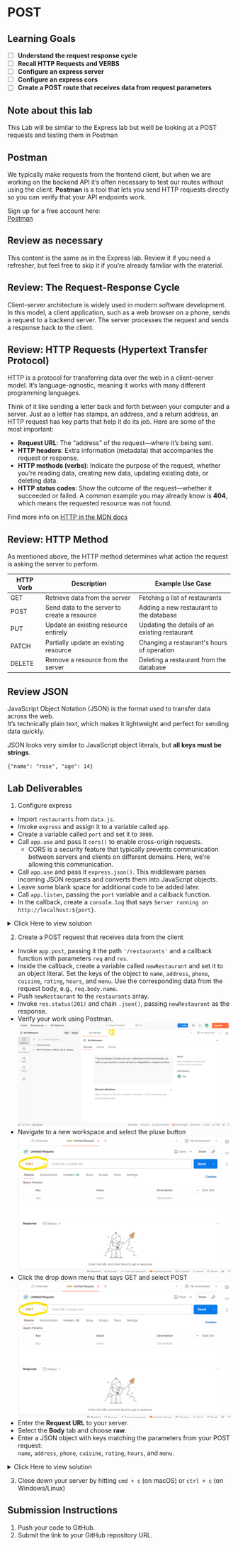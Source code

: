 # POST

## Learning Goals

- [ ] **Understand the request response cycle**
- [ ] **Recall HTTP Requests and VERBS**
- [ ] **Configure an express server**
- [ ] **Configure an express cors**
- [ ] **Create a POST route that receives data from request parameters**

## Note about this lab

This Lab will be similar to the Express lab but weill be looking at a POST requests and testing them in Postman

## Postman

We typically make requests from the frontend client, but when we are working on the backend API it’s often necessary to test our routes without using the client. **Postman** is a tool that lets you send HTTP requests directly so you can verify that your API endpoints work.

Sign up for a free account here:  
[Postman](https://www.postman.com/)

## Review as necessary

This content is the same as in the Express lab. Review it if you need a refresher, but feel free to skip it if you’re already familiar with the material.

## Review: The Request-Response Cycle

Client-server architecture is widely used in modern software development. In this model, a client application, such as a web browser on a phone, sends a request to a backend server. The server processes the request and sends a response back to the client.

## Review: HTTP Requests (Hypertext Transfer Protocol)

HTTP is a protocol for transferring data over the web in a client–server model. It’s language-agnostic, meaning it works with many different programming languages.

Think of it like sending a letter back and forth between your computer and a server. Just as a letter has stamps, an address, and a return address, an HTTP request has key parts that help it do its job. Here are some of the most important:

- **Request URL**: The “address” of the request—where it’s being sent.
- **HTTP headers**: Extra information (metadata) that accompanies the request or response.
- **HTTP methods (verbs)**: Indicate the purpose of the request, whether you’re reading data, creating new data, updating existing data, or deleting data.
- **HTTP status codes**: Show the outcome of the request—whether it succeeded or failed. A common example you may already know is **404**, which means the requested resource was not found.

Find more info on [HTTP in the MDN docs](https://developer.mozilla.org/en-US/docs/Web/HTTP/Guides/Overview)

## Review: HTTP Method

As mentioned above, the HTTP method determines what action the request is asking the server to perform.

| HTTP Verb | Description                                  | Example Use Case                               |
| --------- | -------------------------------------------- | ---------------------------------------------- |
| GET       | Retrieve data from the server                | Fetching a list of restaurants                 |
| POST      | Send data to the server to create a resource | Adding a new restaurant to the database        |
| PUT       | Update an existing resource entirely         | Updating the details of an existing restaurant |
| PATCH     | Partially update an existing resource        | Changing a restaurant's hours of operation     |
| DELETE    | Remove a resource from the server            | Deleting a restaurant from the database        |

## Review JSON

JavaScript Object Notation (JSON) is the format used to transfer data across the web.  
It’s technically plain text, which makes it lightweight and perfect for sending data quickly.

JSON looks very similar to JavaScript object literals, but **all keys must be strings**.

```
{"name": "rose", "age": 14}
```

## Lab Deliverables

1. Configure express

- Import `restaurants` from `data.js`.
- Invoke `express` and assign it to a variable called `app`.
- Create a variable called `port` and set it to `3000`.
- Call `app.use` and pass it `cors()` to enable cross-origin requests.
  - CORS is a security feature that typically prevents communication between servers and clients on different domains. Here, we’re allowing this communication.
- Call `app.use` and pass it `express.json()`. This middleware parses incoming JSON requests and converts them into JavaScript objects.
- Leave some blank space for additional code to be added later.
- Call `app.listen`, passing the `port` variable and a callback function.
- In the callback, create a `console.log` that says `Server running on http://localhost:${port}`.

<details>
  <summary>Click Here to view solution</summary>

```

import express  from 'express'
import cors from 'cors'
import {restaurants} from './data.js'
const app = express();
const port = 3000;
app.use(cors());
app.use(express.json());


//Leave space here for more code


app.listen(port, () => {
  console.log(`Server running on http://localhost:${port}`);
});


```

</details>

2. Create a POST request that receives data from the client

- Invoke `app.post`, passing it the path `'/restaurants'` and a callback function with parameters `req` and `res`.
- Inside the callback, create a variable called `newRestaurant` and set it to an object literal. Set the keys of the object to `name`, `address`, `phone`, `cuisine`, `rating`, `hours`, and `menu`. Use the corresponding data from the request body, e.g., `req.body.name`.
- Push `newRestaurant` to the `restaurants` array.
- Invoke `res.status(201)` and chain `.json()`, passing `newRestaurant` as the response.
- Verify your work using Postman.
  ![postman image select plus button](images/postman1.png)
- Navigate to a new workspace and select the pluse button
  ![postman image select POST from method drop down ](images/postman2.png)
- Click the drop down menu that says GET and select POST
  ![postman image fill out url, select body, select raw and enter a json object ](images/postman2.png)
- Enter the **Request URL** to your server.
- Select the **Body** tab and choose **raw**.
- Enter a JSON object with keys matching the parameters from your POST request:  
  `name`, `address`, `phone`, `cuisine`, `rating`, `hours`, and `menu`.

<details>
  <summary>Click Here to view solution</summary>

```

app.post('/restaurants', (req, res) => {
  const newRestaurant = {
    id: restaurants.length + 1,
    name: req.body.name,
    address: req.body.address,
    phone: req.body.phone,
    cuisine: req.body.cuisine,
    rating: req.body.rating,
    hours:req.body.hours,
    menu: req.body.menu,
    image: req.body.image,
  };

  restaurants.push(newRestaurant);
  res.status(201).json(newRestaurant);
});


```

</details>

3. Close down your server by hitting `cmd + c` (on macOS) or `ctrl + c` (on Windows/Linux)

## Submission Instructions

1. Push your code to GitHub.
2. Submit the link to your GitHub repository URL.
